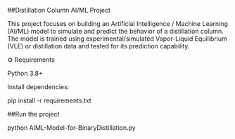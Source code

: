 ##Distillation Column AI/ML Project

This project focuses on building an Artificial Intelligence / Machine Learning (AI/ML) model to simulate and predict the behavior of a distillation column.
The model is trained using experimental/simulated Vapor-Liquid Equilibrium (VLE) or distillation data and tested for its prediction capability.

⚙️ Requirements

Python 3.8+

Install dependencies:

pip install -r requirements.txt


##Run the project

python AIML-Model-for-BinaryDistillation.py

